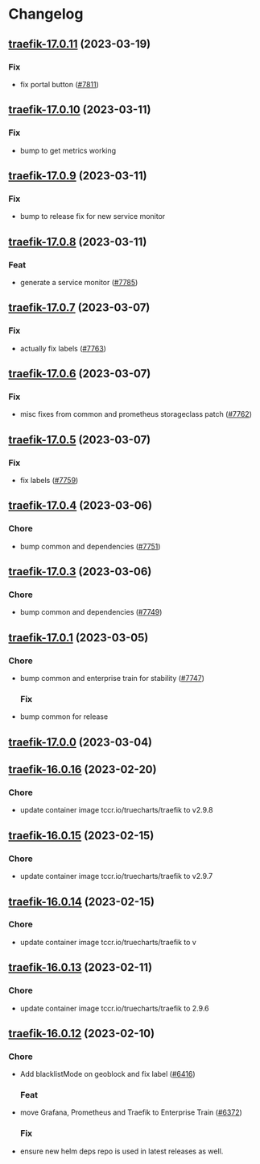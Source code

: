 # Changelog



## [traefik-17.0.11](https://github.com/truecharts/charts/compare/traefik-17.0.10...traefik-17.0.11) (2023-03-19)

### Fix

- fix portal button ([#7811](https://github.com/truecharts/charts/issues/7811))
  
  


## [traefik-17.0.10](https://github.com/truecharts/charts/compare/traefik-17.0.9...traefik-17.0.10) (2023-03-11)

### Fix

- bump to get metrics working
  
  


## [traefik-17.0.9](https://github.com/truecharts/charts/compare/traefik-17.0.8...traefik-17.0.9) (2023-03-11)

### Fix

- bump to release fix for new service monitor
  
  


## [traefik-17.0.8](https://github.com/truecharts/charts/compare/traefik-17.0.7...traefik-17.0.8) (2023-03-11)

### Feat

- generate a service monitor ([#7785](https://github.com/truecharts/charts/issues/7785))
  
  


## [traefik-17.0.7](https://github.com/truecharts/charts/compare/traefik-17.0.6...traefik-17.0.7) (2023-03-07)

### Fix

- actually fix labels ([#7763](https://github.com/truecharts/charts/issues/7763))
  
  


## [traefik-17.0.6](https://github.com/truecharts/charts/compare/traefik-17.0.5...traefik-17.0.6) (2023-03-07)

### Fix

- misc fixes from common and prometheus storageclass patch ([#7762](https://github.com/truecharts/charts/issues/7762))
  
  


## [traefik-17.0.5](https://github.com/truecharts/charts/compare/traefik-17.0.4...traefik-17.0.5) (2023-03-07)

### Fix

- fix labels ([#7759](https://github.com/truecharts/charts/issues/7759))
  
  


## [traefik-17.0.4](https://github.com/truecharts/charts/compare/traefik-17.0.3...traefik-17.0.4) (2023-03-06)

### Chore

- bump common and dependencies ([#7751](https://github.com/truecharts/charts/issues/7751))
  
  


## [traefik-17.0.3](https://github.com/truecharts/charts/compare/traefik-17.0.1...traefik-17.0.3) (2023-03-06)

### Chore

- bump common and dependencies ([#7749](https://github.com/truecharts/charts/issues/7749))
  
  


## [traefik-17.0.1](https://github.com/truecharts/charts/compare/traefik-17.0.0...traefik-17.0.1) (2023-03-05)

### Chore

- bump common and enterprise train for stability ([#7747](https://github.com/truecharts/charts/issues/7747))
  
  ### Fix

- bump common for release
  
  


## [traefik-17.0.0](https://github.com/truecharts/charts/compare/traefik-16.0.16...traefik-17.0.0) (2023-03-04)




## [traefik-16.0.16](https://github.com/truecharts/charts/compare/traefik-16.0.15...traefik-16.0.16) (2023-02-20)

### Chore

- update container image tccr.io/truecharts/traefik to v2.9.8
  
  


## [traefik-16.0.15](https://github.com/truecharts/charts/compare/traefik-16.0.14...traefik-16.0.15) (2023-02-15)

### Chore

- update container image tccr.io/truecharts/traefik to v2.9.7
  
  


## [traefik-16.0.14](https://github.com/truecharts/charts/compare/traefik-16.0.13...traefik-16.0.14) (2023-02-15)

### Chore

- update container image tccr.io/truecharts/traefik to v
  
  


## [traefik-16.0.13](https://github.com/truecharts/charts/compare/traefik-16.0.12...traefik-16.0.13) (2023-02-11)

### Chore

- update container image tccr.io/truecharts/traefik to 2.9.6
  
  


## [traefik-16.0.12](https://github.com/truecharts/charts/compare/traefik-16.0.11...traefik-16.0.12) (2023-02-10)

### Chore

- Add blacklistMode on geoblock and fix label ([#6416](https://github.com/truecharts/charts/issues/6416))
  
  ### Feat

- move Grafana, Prometheus and Traefik to Enterprise Train ([#6372](https://github.com/truecharts/charts/issues/6372))
  
  ### Fix

- ensure new helm deps repo is used in latest releases as well.
  
  